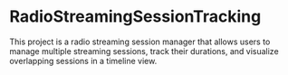 # RadioStreamingSessionTracking
This project is a radio streaming session manager that allows users to manage multiple streaming sessions, track their durations, and visualize overlapping sessions in a timeline view.
